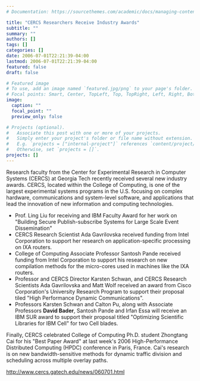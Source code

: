 ```yaml
---
# Documentation: https://sourcethemes.com/academic/docs/managing-content/

title: "CERCS Researchers Receive Industry Awards"
subtitle: ""
summary: ""
authors: []
tags: []
categories: []
date: 2006-07-01T22:21:39-04:00
lastmod: 2006-07-01T22:21:39-04:00
featured: false
draft: false

# Featured image
# To use, add an image named `featured.jpg/png` to your page's folder.
# Focal points: Smart, Center, TopLeft, Top, TopRight, Left, Right, BottomLeft, Bottom, BottomRight.
image:
  caption: ""
  focal_point: ""
  preview_only: false

# Projects (optional).
#   Associate this post with one or more of your projects.
#   Simply enter your project's folder or file name without extension.
#   E.g. `projects = ["internal-project"]` references `content/project/deep-learning/index.md`.
#   Otherwise, set `projects = []`.
projects: []
---
```


Research faculty from the Center for Experimental Research in Computer Systems (CERCS) at Georgia Tech recently received several new industry awards. CERCS, located within the College of Computing, is one of the largest experimental systems programs in the U.S. focusing on complex hardware, communications and system-level software, and applications that lead the innovation of new information and computing technologies.

* Prof. Ling Liu for receiving and IBM Faculty Award for her work on "Building Secure Publish-subscribe Systems for Large Scale Event Dissemination"
* CERCS Research Scientist Ada Gavrilovska received funding from Intel Corporation to support her research on application-specific processing on IXA routers.
* College of Computing Associate Professor Santosh Pande received funding from Intel Corporation to support his research on new compilation methods for the micro-cores used in machines like the IXA routers.
* Professor and CERCS Director Karsten Schwan, and CERCS Research Scientists Ada Gavrilovska and Matt Wolf received an award from Cisco Corporation's University Research Program to support their proposal tiled "High Performance Dynamic Communications".
* Professors Karsten Schwan and Calton Pu, along with Associate Professors **David Bader**, Santosh Pande and Irfan Essa will receive an IBM SUR award to support their proposal titled "Optimizing Scientific Libraries for IBM Cell" for two Cell blades.

Finally, CERCS celebrated College of Computing Ph.D. student Zhongtang Cai for his "Best Paper Award" at last week's 2006 High-Performance Distributed Computing (HPDC) conference in Paris, France. Cai's research is on new bandwidth-sensitive methods for dynamic traffic division and scheduling across multiple overlay paths.

http://www.cercs.gatech.edu/news/060701.html
